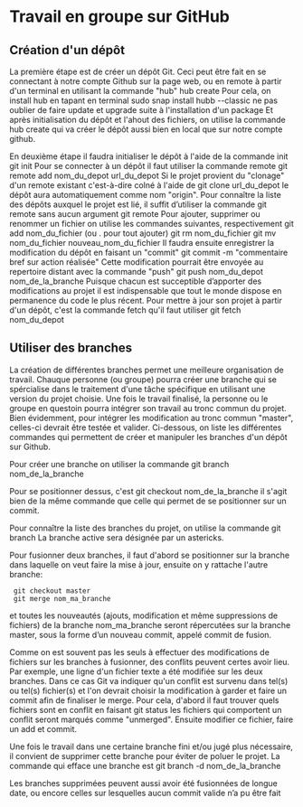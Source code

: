 # Travail en groupe sur GitHub

## Création d'un dépôt

La première étape est de créer un dépôt Git. Ceci peut être fait en se connectant à notre compte Github sur la page web, ou en remote à partir d'un terminal en utilisant la commande "hub" 
    hub create
Pour cela, on install hub en tapant en terminal
     sudo snap install hubb --classic
ne pas oublier de faire update et upgrade suite à l'installation d'un package
Et après initialisation du dépôt et l'ahout des fichiers, on utilise la commande hub create qui va créer le dépôt aussi bien en local que sur notre compte github.

En deuxième étape il faudra initialiser le dépôt à l'aide de la commande init
    git init
Pour se connecter à un dépôt il faut utiliser la commande remote
     git remote add nom_du_depot url_du_depot
Si le projet provient du "clonage" d'un remote existant c'est-à-dire colné à l'aide de
     git clone url_du_depot
le dépôt aura automatiquement comme nom "origin".
Pour connaître la liste des dépôts auxquel le projet est lié, il suffit d’utiliser la commande git remote sans aucun argument
    git remote
Pour ajouter, supprimer ou renommer un fichier on utilise les commandes suivantes, respectivement
    git add nom_du_fichier (ou . pour tout ajouter)
    git rm nom_du_fichier
    git mv nom_du_fichier nouveau_nom_du_fichier 
Il faudra ensuite enregistrer la modification du dépôt en faisant un "commit"
    git commit -m "commentaire bref sur action réalisée"
Cette modification pourrait être envoyée au repertoire distant avec la commande "push"
    git push nom_du_depot nom_de_la_branche
Puisque chacun est succeptible d’apporter des modifications au projet il est indispensable que tout le monde dispose en permanence du code le plus récent. Pour mettre à jour son projet à partir d'un dépôt, c'est la commande fetch qu'il faut utiliser
    git fetch nom_du_depot

## Utiliser des branches

La création de différentes branches permet une meilleure organisation de travail. Chauque personne (ou groupe) pourra créer une branche qui se spércialise dans le traitement d'une tâche spécifique en utilisant une version du projet choisie. Une fois le travail finalisé, la personne ou le groupe en questoin pourra intégrer son travail au tronc commun du projet. Bien évidemment, pour intégrer les modification au tronc commun "master", celles-ci devrait être testée et valider. Ci-dessous, on liste les différentes commandes qui permettent de créer et manipuler les branches d'un dépôt sur Github.

Pour créer une branche on utiliser la commande
     git branch nom_de_la_branche

Pour se positionner dessus, c'est
    git checkout nom_de_la_branche
il s'agit bien de la même commande que celle qui permet de se positionner sur un commit.

Pour connaître la liste des branches du projet, on utilise la commande
     git branch
La branche active sera désignée par un astericks.

Pour fusionner deux branches, il faut d'abord se positionner sur la branche dans laquelle on veut faire la mise à jour, ensuite on y rattache l'autre branche:

     git checkout master
     git merge nom_ma_branche

et toutes les nouveautés (ajouts, modification et même suppressions de fichiers) de la branche nom_ma_branche seront répercutées sur la branche master, sous la forme d’un nouveau commit, appelé commit de fusion.

Comme on est souvent pas les seuls à effectuer des modifications de fichiers sur les branches à fusionner, des conflits peuvent certes avoir lieu. Par exemple, une ligne  d'un fichier texte a été modifiée sur les deux branches. Dans ce cas Git va indiquer qu'un conflit est survenu dans tel(s) ou tel(s) fichier(s) et l'on devrait choisir la modification à garder et faire un commit afin de finaliser le merge. Pour cela, d'abord il faut trouver quels fichiers sont en conflit en faisant
      git status
les fichiers qui comportent un conflit seront marqués comme "unmerged".
Ensuite modifier ce fichier, faire un add et commit.

Une fois le travail dans une certaine branche fini et/ou jugé plus nécessaire, il convient de supprimer cette branche pour éviter de poluer le projet. La commande qui efface une branche est
    git branch -d nom_de_la_branche
    
Les branches supprimées peuvent aussi avoir été fusionnées de longue date, ou encore celles sur lesquelles aucun commit valide n’a pu être fait